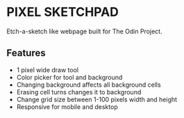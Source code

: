 # PIXEL SKETCHPAD
Etch-a-sketch like webpage built for The Odin Project. 

## Features
- 1 pixel wide draw tool
- Color picker for tool and background
- Changing background affects all background cells
- Erasing cell turns changes it to background
- Change grid size between 1-100 pixels width and height
- Responsive for mobile and desktop
